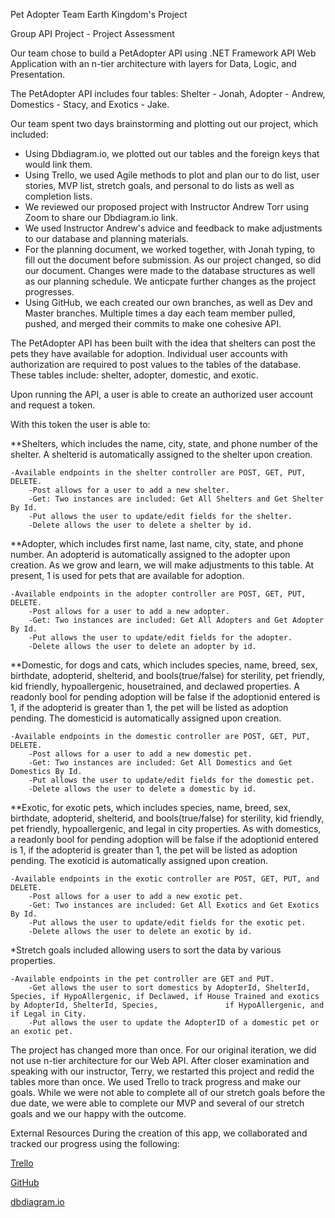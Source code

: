 Pet Adopter
Team Earth Kingdom's Project



Group API Project - Project Assessment

Our team chose to build a PetAdopter API using .NET Framework API Web Application with an n-tier architecture with layers for Data, Logic, and Presentation.


The PetAdopter API includes four tables: Shelter - Jonah, Adopter - Andrew, Domestics - Stacy, and Exotics - Jake. 

Our team spent two days brainstorming and plotting out our project, which included: 

* Using Dbdiagram.io, we plotted out our tables and the foreign keys that would link them. 
* Using Trello, we used Agile methods to plot and plan our to do list, user stories, MVP list, 
  stretch goals, and personal to do lists as well as completion lists.
* We reviewed our proposed project with Instructor Andrew Torr using Zoom to share our Dbdiagram.io link.
* We used Instructor Andrew's advice and feedback to make adjustments to our database and planning materials.
* For the planning document, we worked together, with Jonah typing, to fill out the document before submission. As our project changed, so did our document. Changes were made to   the database structures as well as our planning schedule. We anticpate further changes as the project progresses.
* Using GitHub, we each created our own branches, as well as Dev and Master branches. Multiple times a day each team member pulled, pushed, and merged their commits to make one   cohesive API.
 

The PetAdopter API has been built with the idea that shelters can post the pets they have available for adoption. Individual user accounts with authorization are required to post values to the tables of the database. These tables include: shelter, adopter, domestic, and exotic. 

Upon running the API, a user is able to create an authorized user account and request a token.

With this token the user is able to:

**Shelters, which includes the name, city, state, and phone number of the shelter. A shelterid is automatically assigned to the shelter upon creation.
    
    -Available endpoints in the shelter controller are POST, GET, PUT, DELETE.
        -Post allows for a user to add a new shelter.
        -Get: Two instances are included: Get All Shelters and Get Shelter By Id. 
        -Put allows the user to update/edit fields for the shelter.
        -Delete allows the user to delete a shelter by id.

**Adopter, which includes first name, last name, city, state, and phone number. An adopterid is automatically assigned to the adopter upon creation. As we grow and learn, we will make adjustments to this table. At present, 1 is used for pets that are available for adoption.
    
    -Available endpoints in the adopter controller are POST, GET, PUT, DELETE.
        -Post allows for a user to add a new adopter.
        -Get: Two instances are included: Get All Adopters and Get Adopter By Id. 
        -Put allows the user to update/edit fields for the adopter.
        -Delete allows the user to delete an adopter by id.

**Domestic, for dogs and cats, which includes species, name, breed, sex, birthdate, adopterid, shelterid, and bools(true/false) for sterility, pet friendly, kid friendly,      hypoallergenic, housetrained, and declawed properties. A readonly bool for pending adoption will be false if the adoptionid entered is 1, if the adopterid is greater than 1, the pet will be listed as adoption pending. The domesticid is automatically assigned upon creation.

    -Available endpoints in the domestic controller are POST, GET, PUT, DELETE.
        -Post allows for a user to add a new domestic pet.
        -Get: Two instances are included: Get All Domestics and Get Domestics By Id. 
        -Put allows the user to update/edit fields for the domestic pet.
        -Delete allows the user to delete a domestic by id.

**Exotic, for exotic pets, which includes species, name, breed, sex, birthdate, adopterid, shelterid, and bools(true/false) for sterility, kid friendly, pet friendly, hypoallergenic, and legal in city properties. As with domestics, a readonly bool for pending adoption will be false if the adoptionid entered is 1, if the adopterid is greater than 1, the pet will be listed as adoption pending. The exoticid is automatically assigned upon creation.
    
    -Available endpoints in the exotic controller are POST, GET, PUT, and DELETE.
        -Post allows for a user to add a new exotic pet.
        -Get: Two instances are included: Get All Exotics and Get Exotics By Id. 
        -Put allows the user to update/edit fields for the exotic pet.
        -Delete allows the user to delete an exotic by id.

*Stretch goals included allowing users to sort the data by various properties.
    
    -Available endpoints in the pet controller are GET and PUT.
        -Get allows the user to sort domestics by AdopterId, ShelterId, Species, if HypoAllergenic, if Declawed, if House Trained and exotics by AdopterId, ShelterId, Species,               if HypoAllergenic, and if Legal in City.
        -Put allows the user to update the AdopterID of a domestic pet or an exotic pet.

The project has changed more than once. For our original iteration, we did not use n-tier architecture for our Web API. After closer examination and speaking with our instructor, Terry, we restarted this project and redid the tables more than once. We used Trello to track progress and make our goals. While we were not able to complete all of our stretch goals before the due date, we were able to complete our MVP and several of our stretch goals and we our happy with the outcome.


External Resources
During the creation of this app, we collaborated and tracked our progress using the following:

[Trello](https://trello.com/b/MtVranwy/api-project-pet-adopter) 

[GitHub](https://github.com/ALingo86/PetAdopter_API) 

[dbdiagram.io](https://dbdiagram.io/d/61eaffa87cf3fc0e7c52dabf)

